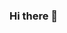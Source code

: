 ### Hi there 👋

<!--
**msr102087/msr102087** is a ✨ _special_ ✨ repository because its `README.md` (this file) appears on your GitHub profile.


- 🌱 I’m currently learning Full Stack web development through the University of Washington
- 🤔 I’m looking for help with furthuring my development skills and working on new projects
- 😄 Pronouns:  She/Her
- 
- 📫 How to reach me: megan.russell50@gmail.com

-->
